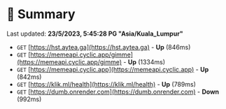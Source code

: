 # 📖 Summary
Last updated: **23/5/2023, 5:45:28 PG "Asia/Kuala_Lumpur"**

- `GET` [https://hst.aytea.ga](https://hst.aytea.ga) - **Up** (846ms)
- `GET` [https://memeapi.cyclic.app/gimme](https://memeapi.cyclic.app/gimme) - **Up** (1334ms)
- `GET` [https://memeapi.cyclic.app](https://memeapi.cyclic.app) - **Up** (842ms)
- `GET` [https://klik.ml/health](https://klik.ml/health) - **Up** (789ms)
- `GET` [https://dumb.onrender.com](https://dumb.onrender.com) - **Down** (992ms)

